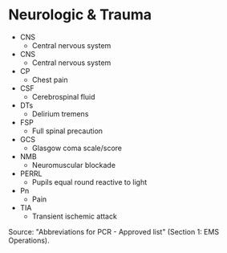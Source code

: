 # Neurologic & Trauma

- CNS
  - Central nervous system
- CNS
  - Central nervous system
- CP
  - Chest pain
- CSF
  - Cerebrospinal fluid
- DTs
  - Delirium tremens
- FSP
  - Full spinal precaution
- GCS
  - Glasgow coma scale/score
- NMB
  - Neuromuscular blockade
- PERRL
  - Pupils equal round reactive to light
- Pn
  - Pain
- TIA
  - Transient ischemic attack

Source: "Abbreviations for PCR - Approved list" (Section 1: EMS Operations).